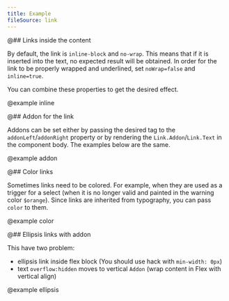 ```yaml
---
title: Example
fileSource: link
---
```


@## Links inside the content

By default, the link is `inline-block` and `no-wrap`. This means that if it is inserted into the text, no expected result will be obtained. In order for the link to be properly wrapped and underlined, set `noWrap=false` and `inline=true`.

You can combine these properties to get the desired effect.

@example inline

@## Addon for the link

Addons can be set either by passing the desired tag to the `addonLeft`/`addonRight` property or by rendering the `Link.Addon`/`Link.Text` in the component body. The examples below are the same.

@example addon

@## Color links

Sometimes links need to be colored. For example, when they are used as a trigger for a select (when it is no longer valid and painted in the warning color `$orange`). Since links are inherited from typography, you can pass `color` to them.

@example color

@## Ellipsis links with addon

This have two problem:

- ellipsis link inside flex block (You should use hack with `min-width: 0px`)
- text `overflow:hidden` moves to vertical `Addon` (wrap content in Flex with vertical align)

@example ellipsis
